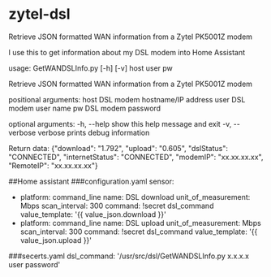 # zytel-dsl
Retrieve JSON formatted WAN information from a Zytel PK5001Z modem

I use this to get information about my DSL modem into Home Assistant

usage: GetWANDSLInfo.py [-h] [-v] host user pw

Retrieve JSON formatted WAN information from a Zytel PK5001Z modem

positional arguments:
  host           DSL modem hostname/IP address
  user           DSL modem user name
  pw             DSL modem password

optional arguments:
  -h, --help     show this help message and exit
  -v, --verbose  verbose prints debug information

Return data:
{"download": "1.792", "upload": "0.605", "dslStatus": "CONNECTED", "internetStatus": "CONNECTED", "modemIP": "xx.xx.xx.xx", "RemoteIP": "xx.xx.xx.xx"}


##Home assistant
###configuration.yaml
sensor:
  - platform: command_line
    name: DSL download
    unit_of_measurement: Mbps
    scan_interval: 300
    command: !secret dsl_command
    value_template: '{{ value_json.download }}'
  - platform: command_line
    name: DSL upload
    unit_of_measurement: Mbps
    scan_interval: 300
    command: !secret dsl_command
    value_template: '{{ value_json.upload }}'

###secerts.yaml
dsl_command: '/usr/src/dsl/GetWANDSLInfo.py x.x.x.x user password'
